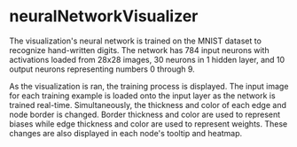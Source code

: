 # neuralNetworkVisualizer

The visualization's neural network is trained on the MNIST dataset to recognize hand-written digits. The network has 784 input neurons with activations loaded from 28x28 images, 30 neurons in 1 hidden layer, and 10 output neurons representing numbers 0 through 9.

As the visualization is ran, the training process is displayed. The input image for each training example is loaded onto the input layer as the network is trained real-time. Simultaneously, the thickness and color of each edge and node border is changed. Border thickness and color are used to represent biases while edge thickness and color are used to represent weights. These changes are also displayed in each node's tooltip and heatmap.
